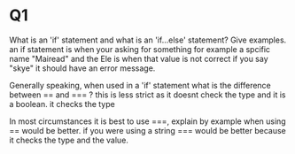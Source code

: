 # Q1

What is an 'if' statement and what is an 'if...else' statement? Give examples.
an if statement is when your asking for something for example  a spcific name
"Mairead" and the Ele is when that value is not correct if you say "skye"
it should have an error message.
 
Generally speaking, when used in a 'if' statement what is the difference between == and === ?
this is less strict as it doesnt check the type and it is a boolean.
it checks the type

In most circumstances it is best to use ===, explain by example when using == would be better.
if you were using a string === would be better because it checks the type
and the value. 